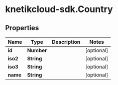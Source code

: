 # knetikcloud-sdk.Country

## Properties
Name | Type | Description | Notes
------------ | ------------- | ------------- | -------------
**id** | **Number** |  | [optional] 
**iso2** | **String** |  | [optional] 
**iso3** | **String** |  | [optional] 
**name** | **String** |  | [optional] 


